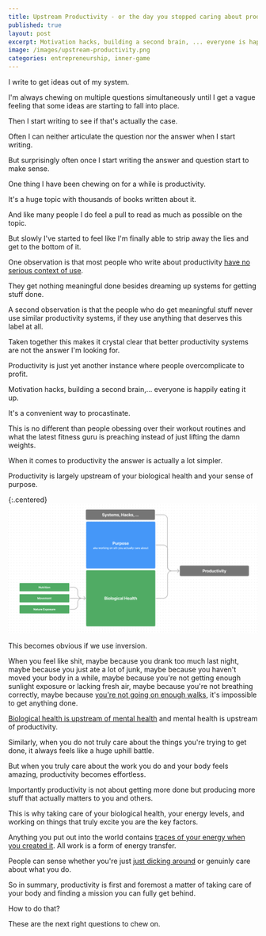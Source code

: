 ```yaml
---
title: Upstream Productivity - or the day you stopped caring about productivity advice
published: true
layout: post
excerpt: Motivation hacks, building a second brain, ... everyone is happily eating it up.
image: /images/upstream-productivity.png
categories: entrepreneurship, inner-game
---
```


I write to get ideas out of my system.

I'm always chewing on multiple questions simultaneously until I get a vague feeling that some ideas are starting to fall into place.

Then I start writing to see if that's actually the case.

Often I can neither articulate the question nor the answer when I start writing.

But surprisingly often once I start writing the answer and question start to make sense.

One thing I have been chewing on for a while is productivity.

It's a huge topic with thousands of books written about it.

And like many people I do feel a pull to read as much as possible on the topic.

But slowly I've started to feel like I'm finally able to strip away the lies and get to the bottom of it.

One observation is that most people who write about productivity [have no serious context of use](https://notes.andymatuschak.org/z51q8prEJzs5Jqa5WPThYoV).

They get nothing meaningful done besides dreaming up systems for getting stuff done.

A second observation is that the people who do get meaningful stuff never use similar productivity systems, if they use anything that deserves this label at all.

Taken together this makes it crystal clear that better productivity systems are not the answer I'm looking for.

Productivity is just yet another instance where people overcomplicate to profit.

Motivation hacks, building a second brain,... everyone is happily eating it up. 

It's a convenient way to procastinate.

This is no different than people obessing over their workout routines and what the latest fitness guru is preaching instead of just lifting the damn weights.

When it comes to productivity the answer is actually a lot simpler.

Productivity is largely upstream of your biological health and your sense of purpose.

{:.centered}
![](/images/upstream_productivity3.png)

This becomes obvious if we use inversion.

When you feel like shit, maybe because you drank too much last night, maybe because you just ate a lot of junk, maybe because you haven't moved your body in a while, maybe because you're not getting enough sunlight exposure or lacking fresh air, maybe because you're not breathing correctly, maybe because [you're not going on enough walks](https://www.charlottegrysolle.com/the-most-underrated-brain-exercise/), it's impossible to get anything done.

[Biological health is upstream of mental health](https://justinmares.substack.com/p/the-next-episode-53) and mental health is upstream of productivity.

Similarly, when you do not truly care about the things you're trying to get done, it always feels like a huge uphill battle.

But when you truly care about the work you do and your body feels amazing, productivity becomes effortless.

Importantly productivity is not about getting more done but producing more stuff that actually matters to you and others.

This is why taking care of your biological health, your energy levels, and working on things that truly excite you are the key factors.

Anything you put out into the world contains [traces of your energy when you created it](https://www.youtube.com/watch?v=3TNm8MJXKfc). All work is a form of energy transfer.

People can sense whether you're just [just dicking around](](https://jakobgreenfeld.com/way-of-man-deida)) or genuinly care about what you do.

So in summary, productivity is first and foremost a matter of taking care of your body and finding a mission you can fully get behind.

How to do that?

These are the next right questions to chew on.